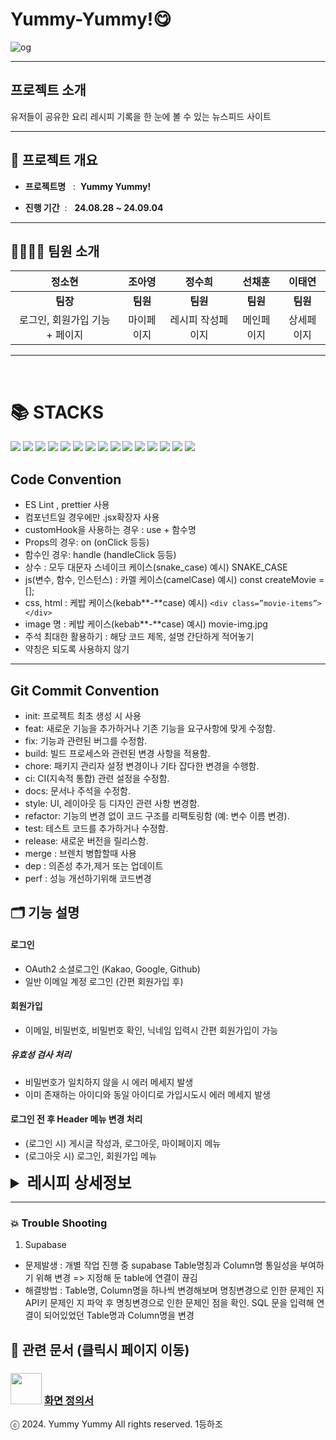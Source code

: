 # Yummy-Yummy!😋

![og](https://github.com/user-attachments/assets/53dfcd84-7dfe-4af7-8fa3-b8314bbf3067)

---

## 프로젝트 소개

유저들이 공유한 요리 레시피 기록을 한 눈에 볼 수 있는 뉴스피드 사이트

---

## 🚩 프로젝트 개요

- **프로젝트명** &nbsp; :&nbsp;
  **Yummy Yummy!**

- **진행 기간** &nbsp;: &nbsp;
  **24.08.28 ~ 24.09.04**

---

## 👨‍👩‍👧‍👦 팀원 소개

|             정소현             |   조아영   |      정수희       |   선채훈   |   이태연   |
| :----------------------------: | :--------: | :---------------: | :--------: | :--------: |
|            **팀장**            |  **팀원**  |     **팀원**      |  **팀원**  |  **팀원**  |
| 로그인, 회원가입 기능 + 페이지 | 마이페이지 | 레시피 작성페이지 | 메인페이지 | 상세페이지 |

---

</br>
<div align=Left>
<h1>📚 STACKS</h1>
<img src="https://img.shields.io/badge/react-61DAFB?style=for-the-badge&logo=react&logoColor=black">
<img src="https://img.shields.io/badge/html5-E34F26?style=for-the-badge&logo=html5&logoColor=white">
<img src="https://img.shields.io/badge/css-1572B6?style=for-the-badge&logo=css3&logoColor=white">
<img src="https://img.shields.io/badge/javascript-F7DF1E?style=for-the-badge&logo=javascript&logoColor=black">
<img src="https://img.shields.io/badge/styled Components-DB7093?style=for-the-badge&logo=styledcomponents&logoColor=white">
<img src="https://img.shields.io/badge/reactrouter-CA4245?style=for-the-badge&logo=reactrouter&logoColor=white">
<img src="https://img.shields.io/badge/github-181717?style=for-the-badge&logo=github&logoColor=white">
<img src="https://img.shields.io/badge/git-F05032?style=for-the-badge&logo=git&logoColor=white">
<img src="https://img.shields.io/badge/git actions-181717?style=for-the-badge&logo=github&logoColor=white">
<img src="https://img.shields.io/badge/Notion-000000?style=for-the-badge&logo=Notion&logoColor=white">
<img src="https://img.shields.io/badge/VSCODE-007ACC?style=for-the-badge&logo=visualstudiocode&logoColor=white">
<img src="https://img.shields.io/badge/SUPABASE-007ACC?style=for-the-badge&logo=SUPABASE&logoColor=white">
<img src="https://img.shields.io/badge/FIGMA-pink?style=for-the-badge&logo=FIGMA&logoColor=white">
<img src="https://img.shields.io/badge/VERCEL-007ACC?style=for-the-badge&logo=VERCEL&logoColor=white">
<img src="https://img.shields.io/badge/SLACK-green?style=for-the-badge&logo=SLACK&logoColor=white">
</div>

## Code Convention

- ES Lint , prettier 사용
- 컴포넌트일 경우에만 .jsx확장자 사용
- customHook을 사용하는 경우 : use + 함수명
- Props의 경우: on (onClick 등등)
- 함수인 경우: handle (handleClick 등등)
- 상수 : 모두 대문자 스네이크 케이스(snake_case) 예시) SNAKE_CASE
- js(변수, 함수, 인스턴스) : 카멜 케이스(camelCase) 예시) const createMovie = [];
- css, html : 케밥 케이스(kebab**_-_**case) 예시) `<div class=”movie-items”></div>`
- image 명 : 케밥 케이스(kebab**_-_**case) 예시) movie-img.jpg
- 주석 최대한 활용하기 : 해당 코드 제목, 설명 간단하게 적어놓기
- 약칭은 되도록 사용하지 않기

---

## Git Commit Convention

- init: 프로젝트 최초 생성 시 사용
- feat: 새로운 기능을 추가하거나 기존 기능을 요구사항에 맞게 수정함.
- fix: 기능과 관련된 버그를 수정함.
- build: 빌드 프로세스와 관련된 변경 사항을 적용함.
- chore: 패키지 관리자 설정 변경이나 기타 잡다한 변경을 수행함.
- ci: CI(지속적 통합) 관련 설정을 수정함.
- docs: 문서나 주석을 수정함.
- style: UI, 레이아웃 등 디자인 관련 사항 변경함.
- refactor: 기능의 변경 없이 코드 구조를 리팩토링함 (예: 변수 이름 변경).
- test: 테스트 코드를 추가하거나 수정함.
- release: 새로운 버전을 릴리스함.
- merge : 브렌치 병합할때 사용
- dep : 의존성 추가,제거 또는 업데이트
- perf : 성능 개선하기위해 코드변경

## 🗂️ 기능 설명

#### 로그인

- OAuth2 소셜로그인 (Kakao, Google, Github)
- 일반 이메일 계정 로그인 (간편 회원가입 후)

#### 회원가입

- 이메일, 비밀번호, 비밀번호 확인, 닉네임 입력시 간편 회원가입이 가능

##### 유효성 검사 처리

- 비밀번호가 일치하지 않을 시 에러 메세지 발생
- 이미 존재하는 아이디와 동일 아이디로 가입시도시 에러 메세지 발생

#### 로그인 전 후 Header 메뉴 변경 처리

- (로그인 시) 게시글 작성과, 로그아웃, 마이페이지 메뉴
- (로그아웃 시) 로그인, 회원가입 메뉴

<details>
<summary style="font-weight:bold; font-size: 25px">레시피 상세정보 </summary>
<div dir="auto">

<br>

- **DetailPageHeader**
  - 카테고리
    - 한식 , 양식 , 중식 , 일식 , 디저트 , 퓨전 확인 가능
  - 음식 메인 사진
    - 음식 사진을 확인 할 수 있음
  * 간단한 레시피 소개
    - 간단한 레시피 소개글 확인 가능
  * 레시피 수정 버튼
    - 해당 레시피를 작성한 작성자만 수정버튼이 활성화 되고 수정 버튼 클릭시 수정페이지로 이동
- **RecipeContent**
  - 재료 정보 확인
    - 재료 정보를 확인 할 수 있음
  * 레시피 순서 확인
    - 음식 만드는 레시피를 확인 할 수 있음
- **CookWriter**
  - 작성자의 프로필 이미지 확인 가능
  - 작성자 닉네임 확인 가능
  - 작성자 소개글 확인 가능
- **CookWriter**

  - 작성자의 프로필 이미지 확인 가능
  - 작성자 닉네임 확인 가능
  - 작성자 소개글 확인 가능

- **Comments , CommentWrite**
  - 댓글
    - 최신순(작성일순) 으로 댓글 확인 가능
    - 로그인시 댓글 작성 가능
    - 작성한 댓글 수정 / 삭제 가능
    - 댓글에 대댓글 가능
    - 댓글 작성자만 수정/삭제 버튼 활성화
    - 로그인한 사람만 대댓글 버튼 활성화

</div>
</details>

---

### 💥 Trouble Shooting

1. Supabase

- 문제발생 : 개별 작업 진행 중 supabase Table명칭과 Column명 통일성을 부여하기 위해 변경 => 지정해 둔 table에 연결이 끊김
- 해결방법 : Table명, Column명을 하나씩 변경해보며 명칭변경으로 인한 문제인 지 API키 문제인 지 파악 후 명칭변경으로 인한 문제인 점을 확인.
  SQL 문을 입력해 연결이 되어있었던 Table명과 Column명을 변경

## 📑 관련 문서 (클릭시 페이지 이동)

### <img width="50" src="https://img.shields.io/badge/FIGMA-pink?style=for-the-badge&logo=FIGMA&logoColor=white"> [화면 정의서](<https://www.figma.com/design/Y2U8SPO7gYk7EDoo6OQitd/야미야미(Yummy-Yummy!)?node-id=0-1&t=Zroo2t8re0QloTdr-1>)

ⓒ 2024. Yummy Yummy All rights reserved. 1등하조
